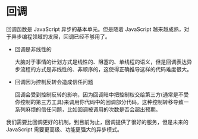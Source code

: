 # 回调

回调函数是 JavaScript 异步的基本单元。但是随着 JavaScript 越来越成熟，对于异步编程领域的发展，回调已经不够用了。

* 回调是非线性的

  大脑对于事情的计划方式是线性的、阻塞的、单线程的语义，但是回调表达异步流程的方式是非线性的、非顺序的，这使得正确推导这样的代码难度很大。

* 回调因为控制反转会造成信任问题

  回调会受到控制反转的影响，因为回调暗中把控制权交给第三方(通常是不受你控制的第三方工具)来调用你代码中的回调部分代码。这种控制转移导致一系列麻烦的信任问题，比如回调被调用的次数是否会超出预期。

我们需要比回调更好的机制。到目前为止，回调提供了很好的服务，但是未来的 JavaScript 需要更高级、功能更强大的异步模式。